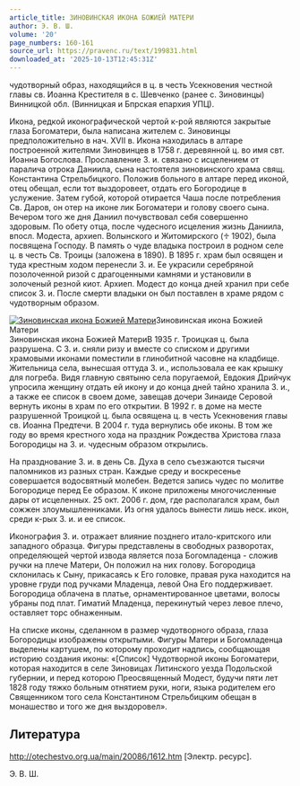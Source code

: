 ```yaml
---
article_title: ЗИНОВИНСКАЯ ИКОНА БОЖИЕЙ МАТЕРИ
author: Э. В. Ш.
volume: '20'
page_numbers: 160-161
source_url: https://pravenc.ru/text/199831.html
downloaded_at: '2025-10-13T12:45:31Z'
---
```


чудотворный образ, находящийся в ц. в честь Усекновения честной главы св. Иоанна Крестителя в с. Шевченко (ранее с. Зиновинцы) Винницкой обл. (Винницкая и Бпрская епархия УПЦ).

Икона, редкой иконографической чертой к-рой являются закрытые глаза Богоматери, была написана жителем с. Зиновинцы предположительно в нач. XVII в. Икона находилась в алтаре построенной жителями Зиновинцев в 1758 г. деревянной ц. во имя свт. Иоанна Богослова. Прославление З. и. связано с исцелением от паралича отрока Даниила, сына настоятеля зиновинского храма свящ. Константина Стрельбицкого. Положив больного в алтаре перед иконой, отец обещал, если тот выздоровеет, отдать его Богородице в услужение. Затем губой, которой отирается Чаша после потребления Св. Даров, он отер на иконе лик Богоматери и голову своего сына. Вечером того же дня Даниил почувствовал себя совершенно здоровым. По обету отца, после чудесного исцеления жизнь Даниила, впосл. Модеста, архиеп. Волынского и Житомирского (♱ 1902), была посвящена Господу. В память о чуде владыка построил в родном селе ц. в честь Св. Троицы (заложена в 1890). В 1895 г. храм был освящен и туда крестным ходом перенесли З. и. Ее украсили серебряной позолоченной ризой с драгоценными камнями и установили в золоченый резной киот. Архиеп. Модест до конца дней хранил при себе список З. и. После смерти владыки он был поставлен в храме рядом с чудотворным образом.

[![Зиновинская икона Божией Матери](https://pravenc.ru/data/709/503/1234/i200.jpg "Кликните для увеличения картинки")](https://pravenc.ru/data/709/503/1234/i400.jpg)Зиновинская икона Божией Матери  
Зиновинская икона Божией МатериВ 1935 г. Троицкая ц. была разрушена. С З. и. сняли ризу и вместе со списком и другими храмовыми иконами поместили в глинобитной часовне на кладбище. Жительница села, вынесшая оттуда З. и., использовала ее как крышку для погреба. Видя главную святыню села поругаемой, Евдокия Дрийчук упросила женщину отдать ей икону и до конца дней тайно хранила З. и., а также ее список в своем доме, завещав дочери Зинаиде Серовой вернуть иконы в храм по его открытии. В 1992 г. в доме на месте разрушенной Троицкой ц. была освящена ц. в честь Усекновения главы св. Иоанна Предтечи. В 2004 г. туда вернулись обе иконы. В том же году во время крестного хода на праздник Рождества Христова глаза Богородицы на З. и. чудесным образом открылись.

На празднование З. и. в день Св. Духа в село съезжаются тысячи паломников из разных стран. Каждые среду и воскресенье совершается водосвятный молебен. Ведется запись чудес по молитве Богородице перед Ее образом. К иконе приложены многочисленные дары от исцеленных. 25 окт. 2006 г. дом, где располагался храм, был сожжен злоумышленниками. Из огня удалось вынести лишь неск. икон, среди к-рых З. и. и ее список.

Иконография З. и. отражает влияние позднего итало-критского или западного образца. Фигуры представлены в свободных разворотах, определяющей чертой извода является поза Богомладенца - сложив ручки на плече Матери, Он положил на них голову. Богородица склонилась к Сыну, прикасаясь к Его головке, правая рука находится на уровне груди под ручками Младенца, левой Она Его поддерживает. Богородица облачена в платье, орнаментированное цветами, волосы убраны под плат. Гиматий Младенца, перекинутый через левое плечо, оставляет торс обнаженным.

На списке иконы, сделанном в размер чудотворного образа, глаза Богородицы изображены открытыми. Фигуры Матери и Богомладенца выделены картушем, по которому проходит надпись, сообщающая историю создания иконы: «[Список] Чудотворной иконы Богоматери, которая находится в селе Зиновицах Литинского уезда Подольской губернии, и перед которою Преосвященный Модест, будучи пяти лет 1828 году тяжко больным отнятием руки, ноги, языка родителем его Священником того села Константином Стрельбицким обещан в монашество и того же дня выздоровел».

## Литература

http://otechestvo.org.ua/main/20086/1612.htm [Электр. ресурс].

Э. В. Ш.
